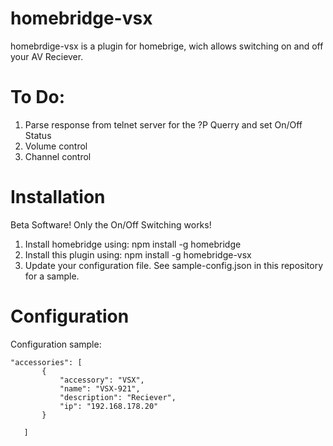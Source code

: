 # homebridge-vsx

homebrdige-vsx is a plugin for homebrige, wich allows switching on and off your AV Reciever.

# To Do:

1. Parse response from telnet server for the ?P Querry and set On/Off Status
2. Volume control
3. Channel control

# Installation

Beta Software!
Only the On/Off Switching works!

1. Install homebridge using: npm install -g homebridge
2. Install this plugin using: npm install -g homebridge-vsx
3. Update your configuration file. See sample-config.json in this repository for a sample. 

# Configuration

Configuration sample:

 ```
"accessories": [
        {
            "accessory": "VSX",
            "name": "VSX-921",
            "description": "Reciever",
            "ip": "192.168.178.20"
        }

    ]
```
